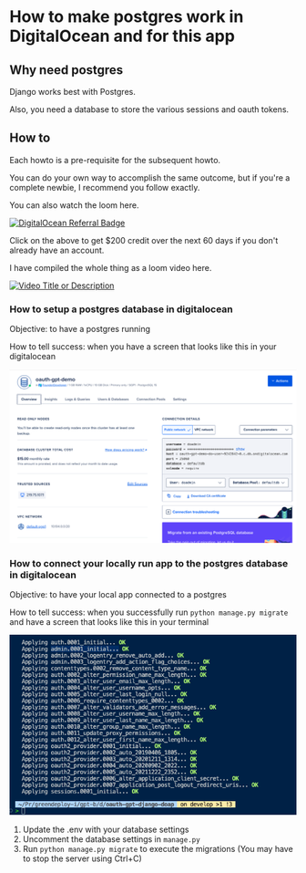 # How to make postgres work in DigitalOcean and for this app


## Why need postgres

Django works best with Postgres.

Also, you need a database to store the various sessions and oauth tokens.


## How to

Each howto is a pre-requisite for the subsequent howto.

You can do your own way to accomplish the same outcome, but if you're a complete newbie, I recommend you follow exactly.

You can also watch the loom here.

[![DigitalOcean Referral Badge](https://web-platforms.sfo2.cdn.digitaloceanspaces.com/WWW/Badge%203.svg)](https://www.digitalocean.com/?refcode=1be9f5a28874&utm_campaign=Referral_Invite&utm_medium=Referral_Program&utm_source=badge)

Click on the above to get $200 credit over the next 60 days if you don't already have an account.

I have compiled the whole thing as a loom video here.

[![Video Title or Description](https://link-to-your-screenshot.jpg)](https://www.loom.com/share/your-video-id)


### How to setup a postgres database in digitalocean

Objective: to have a postgres running

How to tell success: when you have a screen that looks like this in your digitalocean

![](digitalocean-postgres1.png)


### How to connect your locally run app to the postgres database in digitalocean

Objective: to have your local app connected to a postgres

How to tell success: when you successfully run `python manage.py migrate` and have a screen that
looks like this in your terminal

![](postgres-migrate.png)



1. Update the .env with your database settings
2. Uncomment the database settings in `manage.py`
3.  Run `python manage.py migrate` to execute the migrations (You may have to stop the server using Ctrl+C)
